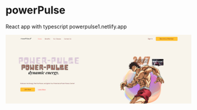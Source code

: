 # powerPulse
React app with typescript
powerpulse1.netlify.app

![cat image](https://github.com/tahahamdii/powerPulse/blob/main/1.png)

